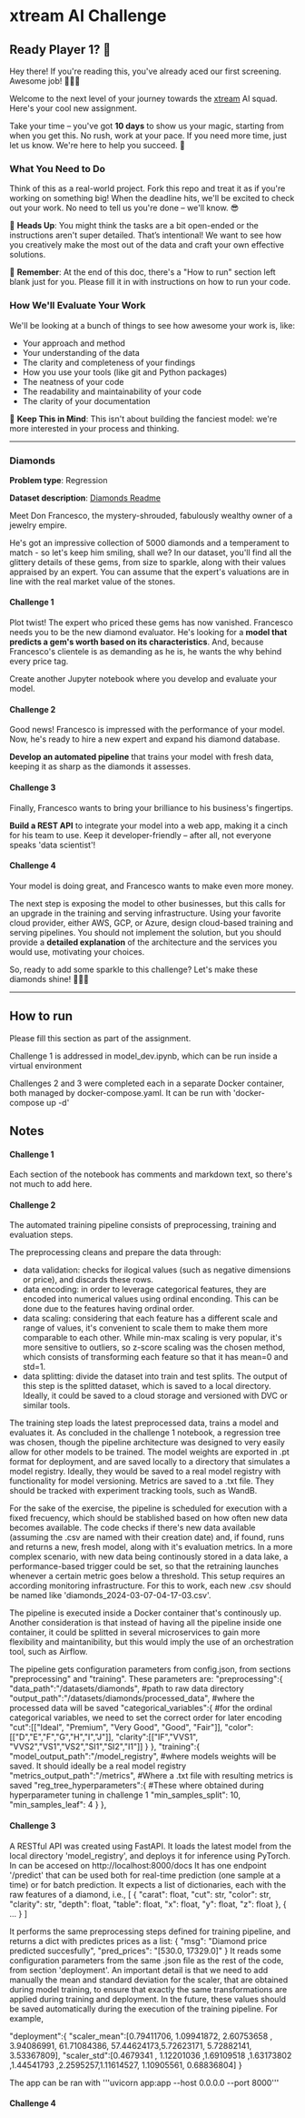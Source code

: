 # xtream AI Challenge

## Ready Player 1? 🚀

Hey there! If you're reading this, you've already aced our first screening. Awesome job! 👏👏👏

Welcome to the next level of your journey towards the [xtream](https://xtreamers.io) AI squad. Here's your cool new assignment.

Take your time – you've got **10 days** to show us your magic, starting from when you get this. No rush, work at your pace. If you need more time, just let us know. We're here to help you succeed. 🤝

### What You Need to Do

Think of this as a real-world project. Fork this repo and treat it as if you're working on something big! When the deadline hits, we'll be excited to check out your work. No need to tell us you're done – we'll know. 😎

🚨 **Heads Up**: You might think the tasks are a bit open-ended or the instructions aren't super detailed. That’s intentional! We want to see how you creatively make the most out of the data and craft your own effective solutions.

🚨 **Remember**: At the end of this doc, there's a "How to run" section left blank just for you. Please fill it in with instructions on how to run your code.

### How We'll Evaluate Your Work

We'll be looking at a bunch of things to see how awesome your work is, like:

* Your approach and method
* Your understanding of the data
* The clarity and completeness of your findings
* How you use your tools (like git and Python packages)
* The neatness of your code
* The readability and maintainability of your code
* The clarity of your documentation

🚨 **Keep This in Mind**: This isn't about building the fanciest model: we're more interested in your process and thinking.

---

### Diamonds

**Problem type**: Regression

**Dataset description**: [Diamonds Readme](./datasets/diamonds/README.md)

Meet Don Francesco, the mystery-shrouded, fabulously wealthy owner of a jewelry empire. 

He's got an impressive collection of 5000 diamonds and a temperament to match - so let's keep him smiling, shall we? 
In our dataset, you'll find all the glittery details of these gems, from size to sparkle, along with their values 
appraised by an expert. You can assume that the expert's valuations are in line with the real market value of the stones.

#### Challenge 1

Plot twist! The expert who priced these gems has now vanished. 
Francesco needs you to be the new diamond evaluator. 
He's looking for a **model that predicts a gem's worth based on its characteristics**. 
And, because Francesco's clientele is as demanding as he is, he wants the why behind every price tag. 

Create another Jupyter notebook where you develop and evaluate your model.

#### Challenge 2

Good news! Francesco is impressed with the performance of your model. 
Now, he's ready to hire a new expert and expand his diamond database. 

**Develop an automated pipeline** that trains your model with fresh data, 
keeping it as sharp as the diamonds it assesses.

#### Challenge 3

Finally, Francesco wants to bring your brilliance to his business's fingertips. 

**Build a REST API** to integrate your model into a web app, 
making it a cinch for his team to use. 
Keep it developer-friendly – after all, not everyone speaks 'data scientist'!

#### Challenge 4

Your model is doing great, and Francesco wants to make even more money.

The next step is exposing the model to other businesses, but this calls for an upgrade in the training and serving infrastructure.
Using your favorite cloud provider, either AWS, GCP, or Azure, design cloud-based training and serving pipelines.
You should not implement the solution, but you should provide a **detailed explanation** of the architecture and the services you would use, motivating your choices.

So, ready to add some sparkle to this challenge? Let's make these diamonds shine! 🌟💎✨

---

## How to run
Please fill this section as part of the assignment.

Challenge 1 is addressed in model_dev.ipynb, which can be run inside a virtual environment

Challenges 2 and 3 were completed each in a separate Docker container, both managed by docker-compose.yaml. It can be run with 'docker-compose up -d'

## Notes

#### Challenge 1
Each section of the notebook has comments and markdown text, so there's not much to add here.

#### Challenge 2
The automated training pipeline consists of preprocessing, training and evaluation steps.

The preprocessing cleans and prepare the data through:
* data validation: checks for ilogical values (such as negative dimensions or price), and discards these rows.
* data encoding: in order to leverage categorical features, they are encoded into numerical values using ordinal enconding. This can be done due to the features having ordinal order.
* data scaling: considering that each feature has a different scale and range of values, it's convenient to scale them to make them more comparable to each other. While min-max scaling is very popular, it's more sensitive to outliers, so z-score scaling was the chosen method, which consists of transforming each feature so that it has mean=0 and std=1.
* data splitting: divide the dataset into train and test splits. The output of this step is the splitted dataset, which is saved to a local directory. Ideally, it could be saved to a cloud storage and versioned with DVC or similar tools.

The training step loads the latest preprocessed data, trains a model and evaluates it. As concluded in the challenge 1 notebook, a regression tree was chosen, though the pipeline architecture was designed to very easily allow for other models to be trained. The model weights are exported in .pt format for deployment, and are saved locally to a directory that simulates a model registry. Ideally, they would be saved to a real model registry with functionality for model versioning. Metrics are saved to a .txt file. They should be tracked with experiment tracking tools, such as WandB.

For the sake of the exercise, the pipeline is scheduled for execution with a fixed frecuency, which should be stablished based on how often new data becomes available. The code checks if there's new data available (assuming the .csv are named with their creation date) and, if found, runs and returns a new, fresh model, along with it's evaluation metrics. In a more complex scenario, with new data being continously stored in a data lake, a performance-based trigger could be set, so that the retraining launches whenever a certain metric goes below a threshold. This setup requires an according monitoring infrastructure.
For this to work, each new .csv should be named like 'diamonds_2024-03-07-04-17-03.csv'.

The pipeline is executed inside a Docker container that's continously up. Another consideration is that instead of having all the pipeline inside one container, it could be splitted in several microservices to gain more flexibility and maintanibility, but this would imply the use of an orchestration tool, such as Airflow.

The pipeline gets configuration parameters from config.json, from sections "preprocessing" and "training". These parameters are:
"preprocessing":{
        "data_path":"/datasets/diamonds", #path to raw data directory
        "output_path":"/datasets/diamonds/processed_data", #where the processed data will be saved
        "categorical_variables":{ #for the ordinal categorical variables, we need to set the correct order for later encoding
            "cut":[["Ideal", "Premium", "Very Good", "Good", "Fair"]],
            "color":[["D","E","F","G","H","I","J"]],
            "clarity":[["IF","VVS1", "VVS2","VS1","VS2","SI1","SI2","I1"]]
        }
    },
    "training":{
        "model_output_path":"/model_registry", #where models weights will be saved. It should ideally be a real model registry
        "metrics_output_path":"/metrics", #Where a .txt file with resulting metrics is saved
        "reg_tree_hyperparameters":{ #These where obtained during hyperparameter tuning in challenge 1
            "min_samples_split": 10, 
            "min_samples_leaf": 4
        }
    },

#### Challenge 3
A RESTful API was created using FastAPI. It loads the latest model from the local directory 'model_registry', and deploys it for inference using PyTorch. In can be accesed on http://localhost:8000/docs
It has one endpoint '/predict' that can be used both for real-time prediction (one sample at a time) or for batch prediction. It expects a list of dictionaries, each with the raw features of a diamond, i.e.,
[
  {
    "carat": float,
    "cut": str,
    "color": str,
    "clarity": str,
    "depth": float,
    "table": float,
    "x": float,
    "y": float,
    "z": float
  },
  {
    ...
  }
]

It performs the same preprocessing steps defined for training pipeline, and returns a dict with predictes prices as a list:
{
  "msg": "Diamond price predicted succesfully",
  "pred_prices": "[530.0, 17329.0]"
}
It reads some configuration parameters from the same .json file as the rest of the code, from section 'deployment'. An important detail is that we need to add manually the mean and standard deviation for the scaler, that are obtained during model training, to ensure that exactly the same transformations are applied during training and deployment. In the future, these values should be saved automatically during the execution of the training pipeline. For example,

"deployment":{
        "scaler_mean":[0.79411706,  1.09941872,  2.60753658 , 3.94086991, 61.71084386, 57.44624173,5.72623171,  5.72882141,  3.53367809],
        "scaler_std":[0.4679341 , 1.12201036 ,1.69109518 ,1.63173802 ,1.44541793 ,2.2595257,1.11614527, 1.10905561, 0.68836804]
    }

The app can be ran with '''uvicorn app:app --host 0.0.0.0 --port 8000'''


#### Challenge 4
